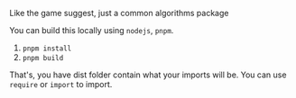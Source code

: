 Like the game suggest, just a common algorithms package

You can build this locally using `nodejs`, `pnpm`.

1. `pnpm install`
2. `pnpm build`

That's, you have dist folder contain what your imports will be. You can use `require` or `import` to import.

